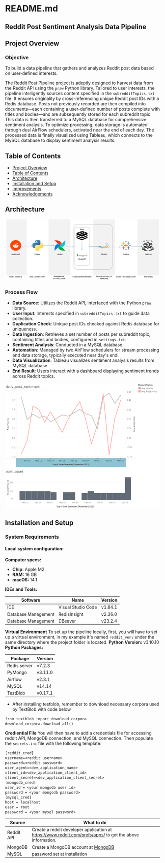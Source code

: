 # README.md

## Reddit Post Sentiment Analysis Data Pipeline

## Project Overview
### Objective
To build a data pipeline that gathers and analyzes Reddit post data based on user-defined interests.
   

The Reddit Post Pipeline project is adeptly designed to harvest data from the Reddit API using the `praw` Python library. Tailored to user interests, the pipeline intelligently sources content specified in the `subredditTopics.txt` file. It ensures originality by cross-referencing unique Reddit post IDs with a Redis database. Posts not previously recorded are then compiled into documents—each containing a user-defined number of posts complete with titles and bodies—and are subsequently stored for each subreddit topic. This data is then transferred to a MySQL database for comprehensive sentiment analysis. To optimize processing, data storage is automated through dual AirFlow schedulers, activated near the end of each day. The processed data is finally visualized using Tableau, which connects to the MySQL database to display sentiment analysis results.

   


## Table of Contents

- [Project Overview](#project-overview)
- [Table of Contents](#table-of-contents)
- [Architecture](#architecture)
- [Installation and Setup](#installation-and-setup)
- [Improvements](#improvements)
- [Acknowledgements](#acknowledgements)



## Architecture
![My Project Diagram](./image/flowchart.png "Project flowchart")

### Process Flow

- **Data Source**: Utilizes the Reddit API, interfaced with the Python `praw` library.
- **User Input**: Interests specified in `subredditTopics.txt` to guide data collection.
- **Duplication Check**: Unique post IDs checked against Redis database for uniqueness.
- **Data Ingestion**: Retrieves a set number of posts per subreddit topic, containing titles and bodies, configured in `settings.txt`.
- **Sentiment Analysis**: Conducted in a MySQL database.
- **Automation**: Managed by two AirFlow schedulers for stream processing and data storage, typically executed near day's end.
- **Data Visualization**: Tableau visualizes sentiment analysis results from MySQL database.
- **End Result**: Users interact with a dashboard displaying sentiment trends across Reddit topics.
   

    
![My Project Diagram](./image/tb_dashboard.png "Tableau dashboard")

## Installation and Setup

### System Requirements

#### Local system configuration:

**Computer specs:**
- **Chip:** Apple M2
- **RAM:** 16 GB
- **macOS:** 14.1

**IDEs and Tools:**

| Software        | Name            | Version |
|-----------------|-----------------|---------|
| IDE             | Visual Studio Code | v1.84.1  |
| Database Management | RedisInsight | v2.36.0 |
| Database Management | DBeaver       | v23.2.4  |

**Virtual Environment**
To set up the pipeline locally, first, you will have to set up a virtual environment, in my example it's named `reddit_venv` under the same directory where the project folder is located.
**Python Version:** v3.10.10
**Python Packages:**

| Package         | Version |
|-----------------|---------|
| Redis server    | v7.2.3  |
| PyMongo 		  | v3.11.0 |
| Airflow         | v2.3.1  |
| MySQL           | v14.14  |
| TestBlob		  |v0.17.1  |

* After installing testblob, remember to download necessary corpora used by TextBlob with code below

```
from textblob import download_corpora 
download_corpora.download_all()
```
 
 **Crediential File**
You will then have to add a credentials file for accessing reddit API, MongoDB connection, and MySQL connection.  Then populate the `secrets.ini` file with the following template:
```
[reddit_cred]
username=<reddit username>
password=<reddit password>
user_agent=<dev_application_name>
client_id=<dev_application_client_id>
client_secret=<dev_application_client_secret>
[mongodb_cred]
user_id = <your mongodb user id>
password = <your mongodb password>
[mysql_cred]
host = localhost
user = root
password = <your mysql password>
```
Source|What to do
--|--
Reddit API|Create a reddit developer application at https://www.reddit.com/prefs/apps/ to get the above information.
MongoDB| Create a MongoDB account at [MongoDB](https://www.mongodb.com/cloud/atlas/lp/try4?utm_source=google&utm_campaign=search_gs_pl_evergreen_atlas_core_retarget-brand_gic-null_amers-us-ca_ps-all_desktop_eng_lead&utm_term=mongodb&utm_medium=cpc_paid_search&utm_ad=e&utm_ad_campaign_id=14291004479&adgroup=128837427347&cq_cmp=14291004479&gad_source=1&gclid=CjwKCAiA04arBhAkEiwAuNOsIrm8Kz1SvZaEEUQrQQynJbCXMT9B7DmUVHIU26poPtOvjpMAnK96jBoCMXwQAvD_BwE) 
MySQL | password set at installation